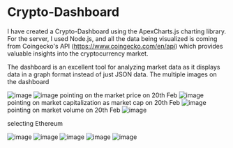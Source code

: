 # Crypto-Dashboard

I have created a Crypto-Dashboard using the ApexCharts.js charting library. For the server, I used Node.js, and all the data being visualized is coming from Coingecko's API (https://www.coingecko.com/en/api) which provides valuable insights into the cryptocurrency market.

The dashboard is an excellent tool for analyzing market data as it displays data in a graph format instead of just JSON data. The multiple images on the dashboard 


![image](https://github.com/balakrishna02/Crypto-Dashboard/assets/138507886/4f220393-454c-4343-9894-fadfba19c53a)
![image](https://github.com/balakrishna02/Crypto-Dashboard/assets/138507886/fdd8b1bc-1527-4ef1-8edd-c3a7ee997f41)
pointing on the market price on 20th Feb
![image](https://github.com/balakrishna02/Crypto-Dashboard/assets/138507886/9b4ad65f-c12a-4cb4-a4dc-83963ee60c67)
pointing on market capitalization as market cap on 20th Feb
![image](https://github.com/balakrishna02/Crypto-Dashboard/assets/138507886/a23a7102-bc21-44da-bd3d-0a5ac203d426)
pointing on market volume on 20th Feb
![image](https://github.com/balakrishna02/Crypto-Dashboard/assets/138507886/ac790ea1-d9b2-4749-a04a-d7dc8f688fe8)


selecting Ethereum 

![image](https://github.com/balakrishna02/Crypto-Dashboard/assets/138507886/1b968bfc-2206-43da-ad06-f6d2f8d11835)
![image](https://github.com/balakrishna02/Crypto-Dashboard/assets/138507886/970dfdbc-42b2-4556-a62b-9084ada35772)
![image](https://github.com/balakrishna02/Crypto-Dashboard/assets/138507886/c21591ee-77ff-4708-ac18-d7f930c650d9)
![image](https://github.com/balakrishna02/Crypto-Dashboard/assets/138507886/4d77198e-a795-4c66-b19c-118b8d14e44a)
![image](https://github.com/balakrishna02/Crypto-Dashboard/assets/138507886/d07e9575-be14-491b-9472-86a973def8d8)





